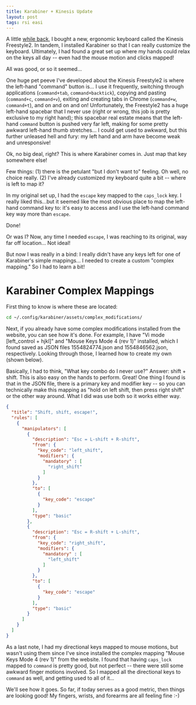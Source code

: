 ```yaml
---
title: Karabiner + Kinesis Update
layout: post
tags: rsi easi
---
```


A little [while back](https://krbnite.github.io/Karabiner-for-your-Keyboard/), I bought a new,
ergonomic keyboard called the Kinesis Freestyle2.  In tandem, I installed Karabiner so that I can
really customize the keyboard.  Ultimately, I had found a great set up where my hands could relax
on the keys all day -- even had the mouse motion and clicks mapped! 

All was good, or so it seemed...

One huge pet peeve I've developed about the Kinesis Freestyle2 is where the left-hand "command"
button is... I use it frequently, switching through applications (`command+tab`, `command+backtick`),
copying and pasting (`command+c`, `command+v`), exiting and creating tabs in Chrome (`command+w`, `command+t`),
and on and on and on!  Unfortunately, the Freestyle2 has a huge left-hand spacebar that I never
use (right or wrong, this job is pretty exclusive to my right hand); this spacebar real estate means that
the left-hand `command` button is pushed very far left, making for some pretty 
awkward left-hand thumb stretches...  I could get used to awkward, but this further unleased
hell and fury:  my left hand and arm have become weak and unresponsive!  

Ok, no big deal, right?  This is where Karabiner comes in.  Just map that key somewhere else!

Few things: (1) there is the petulant "but I don't want to" feeling.  Oh well, no choice really.  (2) I've
already customized my keyboard quite a bit -- where is left to map it?  

In my original set up, I had the `escape` key mapped to the `caps_lock` key.  I really liked this...but it
seemed like the most obvious place to map the left-hand command key to: it's easy to access and I use the left-hand 
command key way more than `escape`.  

Done!

Or was I?  Now, any time I needed `escape`, I was reaching to its original, way far off location... Not ideal!

But now I was really in a bind: I really didn't have any keys left for one of Karabiner's simple mappings... I needed
to create a custom "complex mapping."  So I had to learn a bit!

# Karabiner Complex Mappings
First thing to know is where these are located:
```bash
cd ~/.config/karabiner/assets/complex_modifications/
```

Next, if you already have some complex modifications installed from the website, you can see how
it's done.  For example, I have "Vi mode [left_control + hjkl]" and "Mouse Keys Mode 4 (rev 1)" installed,
which I found saved as JSON files 1554824774.json and 1554846562.json, respectively.  Looking through those,
I learned how to create my own (shown below).

Basically, I had to think, "What key combo do I never use?" Answer: shift + shift.  This is also 
easy on the hands to perform.  Great!  One thing I found is that in the JSON file, there is
a primary key and modifier key -- so you can technically make this mapping as "hold on left shift, then
press right shift" or the other way around.  What I did was use both so it works either way.

```json
{
  "title": "Shift, shift, escape!",
  "rules": [
    {
      "manipulators": [
        {
          "description": "Esc = L-shift + R-shift",
          "from": {
            "key_code": "left_shift",
            "modifiers": {
              "mandatory" : [
                "right_shift"
              ]
            }
          },
          "to": [
            {
              "key_code": "escape"
            }
          ],
          "type": "basic"
        },
        {
          "description": "Esc = R-shift + L-shift",
          "from": {
            "key_code": "right_shift",
            "modifiers": {
              "mandatory" : [
                "left_shift"
              ]
            }
          },
          "to": [
            {
              "key_code": "escape"
            }
          ],
          "type": "basic"
        }
      ]
    }
  ]
}
```

As a last note, I had my directional keys mapped to mouse motions, but wasn't using them since
I've since installed the complex mapping "Mouse Keys Mode 4 (rev 1)" from the website.  I found that
having `caps_lock` mapped to `command` is pretty good, but not perfect -- there were still some awkward
finger motions involved.  So I mapped all the directional keys to `command` as well, and getting used
to all of it... 

We'll see how it goes.  So far, if today serves as a good metric, then things are looking good!  My fingers,
wrists, and forearms are all feeling fine :-)

